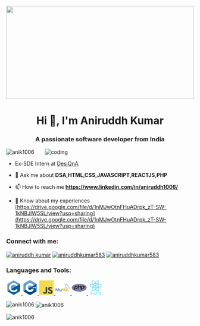 <img src="https://cdni.iconscout.com/illustration/premium/thumb/coding-project-1884980-1597918.png" width="100%" height="250"><br>
<h1 align="center">Hi 👋, I'm Aniruddh Kumar</h1>
<h3 align="center">A passionate software developer from India</h3>

<img align="right" alt="coding" width="400" src="https://cdn.dribbble.com/users/1162077/screenshots/3848914/programmer.gif">
<p align="left"> <img src="https://komarev.com/ghpvc/?username=anik1006&label=Profile%20views&color=0e75b6&style=flat" alt="anik1006" /> </p>

- Ex-SDE Intern at [DesiQnA](https://desiqna.in/)

- 💬 Ask me about **DSA,HTML,CSS,JAVASCRIPT,REACTJS,PHP**

- 📫 How to reach me **https://www.linkedin.com/in/aniruddh1006/**

- 📄 Know about my experiences [https://drive.google.com/file/d/1nMJwOtnFHuADrpk_zT-SW-1kNBJIW5SL/view?usp=sharing](https://drive.google.com/file/d/1nMJwOtnFHuADrpk_zT-SW-1kNBJIW5SL/view?usp=sharing)

<h3 align="left">Connect with me:</h3>
<p align="left">
<a href="https://linkedin.com/in/aniruddh kumar" target="blank"><img align="center" src="https://raw.githubusercontent.com/rahuldkjain/github-profile-readme-generator/master/src/images/icons/Social/linked-in-alt.svg" alt="aniruddh kumar" height="30" width="40" /></a>
<a href="https://www.leetcode.com/aniruddhkumar583" target="blank"><img align="center" src="https://raw.githubusercontent.com/rahuldkjain/github-profile-readme-generator/master/src/images/icons/Social/leet-code.svg" alt="aniruddhkumar583" height="30" width="40" /></a>
<a href="https://auth.geeksforgeeks.org/user/aniruddhkumar583" target="blank"><img align="center" src="https://raw.githubusercontent.com/rahuldkjain/github-profile-readme-generator/master/src/images/icons/Social/geeks-for-geeks.svg" alt="aniruddhkumar583" height="30" width="40" /></a>
</p>

<h3 align="left">Languages and Tools:</h3>
<p align="left"> <a href="https://www.cprogramming.com/" target="_blank" rel="noreferrer"> <img src="https://raw.githubusercontent.com/devicons/devicon/master/icons/c/c-original.svg" alt="c" width="40" height="40"/> </a> <a href="https://www.w3schools.com/cpp/" target="_blank" rel="noreferrer"> <img src="https://raw.githubusercontent.com/devicons/devicon/master/icons/cplusplus/cplusplus-original.svg" alt="cplusplus" width="40" height="40"/> </a> <a href="https://developer.mozilla.org/en-US/docs/Web/JavaScript" target="_blank" rel="noreferrer"> <img src="https://raw.githubusercontent.com/devicons/devicon/master/icons/javascript/javascript-original.svg" alt="javascript" width="40" height="40"/> </a> <a href="https://www.mysql.com/" target="_blank" rel="noreferrer"> <img src="https://raw.githubusercontent.com/devicons/devicon/master/icons/mysql/mysql-original-wordmark.svg" alt="mysql" width="40" height="40"/> </a> <a href="https://www.php.net" target="_blank" rel="noreferrer"> <img src="https://raw.githubusercontent.com/devicons/devicon/master/icons/php/php-original.svg" alt="php" width="40" height="40"/> </a> <a href="https://reactjs.org/" target="_blank" rel="noreferrer"> <img src="https://raw.githubusercontent.com/devicons/devicon/master/icons/react/react-original-wordmark.svg" alt="react" width="40" height="40"/> </a> </p>

<p><img align="left" src="https://github-readme-stats.vercel.app/api/top-langs?username=anik1006&show_icons=true&locale=en&layout=compact" alt="anik1006" /></p>

<p>&nbsp;<img align="center" src="https://github-readme-stats.vercel.app/api?username=anik1006&show_icons=true&locale=en" alt="anik1006" /></p>

<p><img align="center" src="https://github-readme-streak-stats.herokuapp.com/?user=anik1006&" alt="anik1006" /></p>
